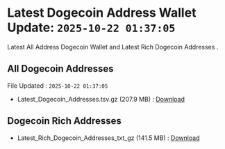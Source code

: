 # Latest Dogecoin Address Wallet Update: `2025-10-22 01:37:05`

Latest All Address Dogecoin Wallet and Latest Rich Dogecoin Addresses .

## All Dogecoin Addresses

File Updated : `2025-10-22 01:37:05`

- Latest_Dogecoin_Addresses.tsv.gz (207.9 MB) : [Download](https://github.com/Pymmdrza/Rich-Address-Wallet/releases/tag/Dogecoin)

## Dogecoin Rich Addresses

- Latest_Rich_Dogecoin_Addresses_txt_gz (141.5 MB) : [Download](https://github.com/Pymmdrza/Rich-Address-Wallet/releases/tag/Dogecoin)
